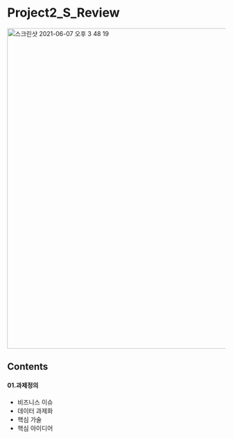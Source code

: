 # Project2_S_Review
<img width="739" alt="스크린샷 2021-06-07 오후 3 48 19" src="https://user-images.githubusercontent.com/79897429/120971628-d449bc00-c7a7-11eb-93d6-1261ba55a741.png">

## Contents 
#### 01.과제정의 
- 비즈니스 이슈
- 데이터 과제화
- 핵심 가술
- 핵심 아이디어
